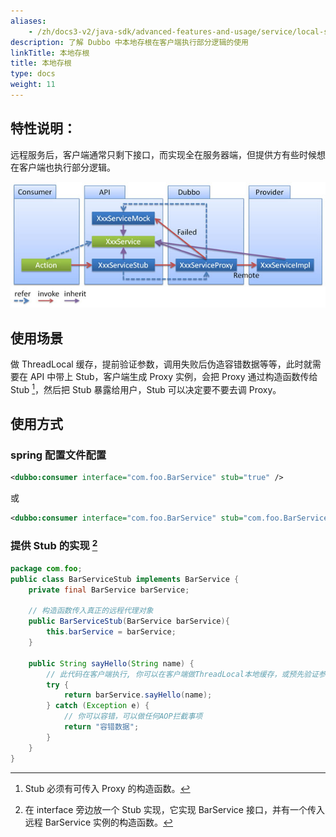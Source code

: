 ```yaml
---
aliases:
    - /zh/docs3-v2/java-sdk/advanced-features-and-usage/service/local-stub/
description: 了解 Dubbo 中本地存根在客户端执行部分逻辑的使用
linkTitle: 本地存根
title: 本地存根
type: docs
weight: 11
---
```



## 特性说明：

远程服务后，客户端通常只剩下接口，而实现全在服务器端，但提供方有些时候想在客户端也执行部分逻辑。

![/user-guide/images/stub.jpg](/imgs/user/stub.jpg)

## 使用场景
做 ThreadLocal 缓存，提前验证参数，调用失败后伪造容错数据等等，此时就需要在 API 中带上 Stub，客户端生成 Proxy 实例，会把 Proxy 通过构造函数传给 Stub [^1]，然后把 Stub 暴露给用户，Stub 可以决定要不要去调 Proxy。

## 使用方式
### spring 配置文件配置

```xml
<dubbo:consumer interface="com.foo.BarService" stub="true" />
```

或

```xml
<dubbo:consumer interface="com.foo.BarService" stub="com.foo.BarServiceStub" />
```

### 提供 Stub 的实现 [^2]

```java
package com.foo;
public class BarServiceStub implements BarService {
    private final BarService barService;
    
    // 构造函数传入真正的远程代理对象
    public BarServiceStub(BarService barService){
        this.barService = barService;
    }
 
    public String sayHello(String name) {
        // 此代码在客户端执行, 你可以在客户端做ThreadLocal本地缓存，或预先验证参数是否合法，等等
        try {
            return barService.sayHello(name);
        } catch (Exception e) {
            // 你可以容错，可以做任何AOP拦截事项
            return "容错数据";
        }
    }
}
```

[^1]: Stub 必须有可传入 Proxy 的构造函数。
[^2]: 在 interface 旁边放一个 Stub 实现，它实现 BarService 接口，并有一个传入远程 BarService 实例的构造函数。